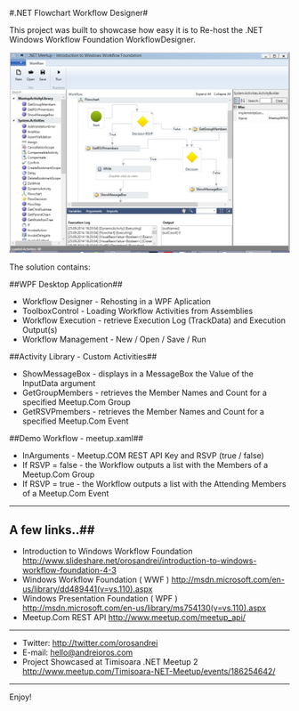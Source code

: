 #.NET Flowchart Workflow Designer#

This project was built to showcase how easy it is to Re-host the .NET Windows Workflow Foundation WorkflowDesigner. 

![Alt text](flowchart-workflow-designer.png?raw=true ".NET Flowchart Workflow Designer")

The solution contains:

##WPF Desktop Application##
* Workflow Designer - Rehosting in a WPF Aplication
* ToolboxControl - Loading Workflow Activities from Assemblies
* Workflow Execution - retrieve Execution Log (TrackData) and Execution Output(s)
* Workflow Management - New / Open / Save / Run

##Activity Library - Custom Activities##
* ShowMessageBox - displays in a MessageBox the Value of the InputData argument
* GetGroupMembers - retrieves the Member Names and Count for a specified Meetup.Com Group
* GetRSVPmembers - retrieves the Member Names and Count for a specified Meetup.Com Event

##Demo Workflow - meetup.xaml##
* InArguments - Meetup.COM REST API Key and RSVP (true / false)
* If RSVP = false - the Workflow outputs a list with the Members of a Meetup.Com Group
* If RSVP = true - the Workflow outputs a list with the Attending Members of a Meetup.Com Event

***

## A few links..##
* Introduction to Windows Workflow Foundation  http://www.slideshare.net/orosandrei/introduction-to-windows-workflow-foundation-4-3 
* Windows Workflow Foundation ( WWF ) http://msdn.microsoft.com/en-us/library/dd489441(v=vs.110).aspx 
* Windows Presentation Foundation ( WPF ) http://msdn.microsoft.com/en-us/library/ms754130(v=vs.110).aspx 
* Meetup.Com REST API http://www.meetup.com/meetup_api/ 

***

* Twitter: http://twitter.com/orosandrei
* E-mail: hello@andreioros.com
* Project Showcased at Timisoara .NET Meetup 2 http://www.meetup.com/Timisoara-NET-Meetup/events/186254642/

***

Enjoy!
